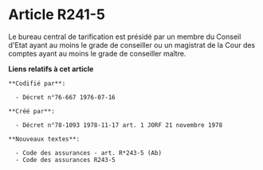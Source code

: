 # Article R241-5

Le bureau central de tarification est présidé par un membre du Conseil d'Etat ayant au moins le grade de conseiller ou un
magistrat de la Cour des comptes ayant au moins le grade de conseiller maître.

**Liens relatifs à cet article**

	**Codifié par**:

	  - Décret n°76-667 1976-07-16

	**Créé par**:

	  - Décret n°78-1093 1978-11-17 art. 1 JORF 21 novembre 1978

	**Nouveaux textes**:

	  - Code des assurances - art. R*243-5 (Ab)
	  - Code des assurances R243-5
